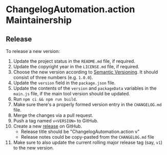 ChangelogAutomation.action Maintainership
=========================================

Release
-------

To release a new version:
1. Update the project status in the `README.md` file, if required.
2. Update the copyright year in the `LICENSE.md` file, if required.
3. Choose the new version according to [Semantic Versioning][semver]. It should consist of three numbers (e.g. `1.0.0`).
4. Update the `version` field in the `package.json` file.
5. Update the contents of the `version` and `packageData` variables in the `main.js` file, if the main tool version should be updated.
6. Run `npm ci && npm run build`.
7. Make sure there's a properly formed version entry in the `CHANGELOG.md` file.
8. Merge the changes via a pull request.
9. Push a tag named `v<VERSION>` to GitHub.
10. Create a new [release][releases] on GitHub.
    - Release title should be "ChangelogAutomation.action v<VERSION>"
    - Release notes could be copy-pasted from the `CHANGELOG.md` file
11. Make sure to also update the current rolling major release tag (say, `v1`) to the new version.

[semver]: https://semver.org/spec/v2.0.0.html
[releases]: https://github.com/ForNeVeR/ChangelogAutomation.action/releases
